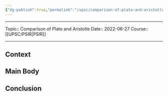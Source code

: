 ```yaml
---
{"dg-publish":true,"permalink":"/upsc/comparison-of-plato-and-aristotle/"}
---
```


----
Topic:: Comparison of Plato and Aristotle
Date:: 2022-06-27
Course:: [[UPSC/PSIR\|PSIR]] 

----
## Context 
## Main Body 
## Conclusion 



 